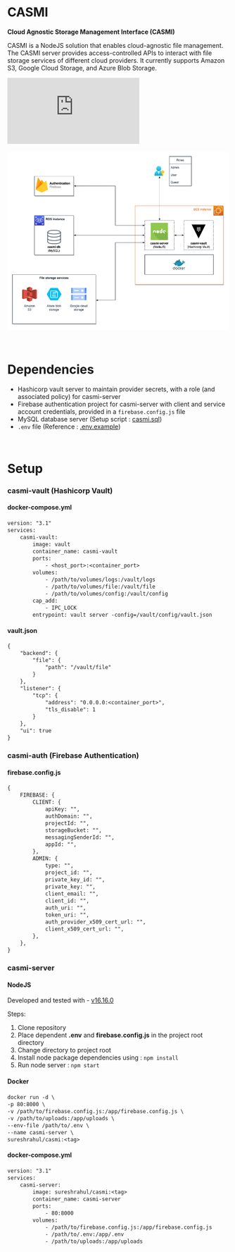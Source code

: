# CASMI

**Cloud Agnostic Storage Management Interface (CASMI)**

CASMI is a NodeJS solution that enables cloud-agnostic file management. The CASMI server provides access-controlled APIs to interact with file storage services of different cloud providers. It currently supports Amazon S3, Google Cloud Storage, and Azure Blob Storage.

![Usage instructions](https://github.com/rahuls98/CASMI/blob/main/usage-instructions.pdf)

![CASMI architecture](./architecture.png "CASMI architecture")

<br/>

# Dependencies

-   Hashicorp vault server to maintain provider secrets, with a role (and associated policy) for casmi-server
-   Firebase authentication project for casmi-server with client and service account credentials, provided in a `firebase.config.js` file
-   MySQL database server (Setup script : [casmi.sql](https://github.com/rahuls98/CASMI/blob/main/casmi.sql))
-   `.env` file (Reference : [.env.example](https://github.com/rahuls98/CASMI/blob/main/.env.example))

<br/>

# Setup

### casmi-vault (Hashicorp Vault)

#### docker-compose.yml

```
version: "3.1"
services:
    casmi-vault:
        image: vault
        container_name: casmi-vault
        ports:
            - <host_port>:<container_port>
        volumes:
            - /path/to/volumes/logs:/vault/logs
            - /path/to/volumes/file:/vault/file
            - /path/to/volumes/config:/vault/config
        cap_add:
            - IPC_LOCK
        entrypoint: vault server -config=/vault/config/vault.json
```

#### vault.json

```
{
    "backend": {
        "file": {
            "path": "/vault/file"
        }
    },
    "listener": {
        "tcp": {
            "address": "0.0.0.0:<container_port>",
            "tls_disable": 1
        }
    },
    "ui": true
}
```

### casmi-auth (Firebase Authentication)

#### firebase.config.js

```
{
    FIREBASE: {
        CLIENT: {
            apiKey: "",
            authDomain: "",
            projectId: "",
            storageBucket: "",
            messagingSenderId: "",
            appId: "",
        },
        ADMIN: {
            type: "",
            project_id: "",
            private_key_id: "",
            private_key: "",
            client_email: "",
            client_id: "",
            auth_uri: "",
            token_uri: "",
            auth_provider_x509_cert_url: "",
            client_x509_cert_url: "",
        },
    },
}
```

### casmi-server

#### NodeJS

Developed and tested with - [v16.16.0](https://nodejs.org/dist/v16.16.0/docs/api/)

Steps:

1. Clone repository
2. Place dependent **.env** and **firebase.config.js** in the project root directory
3. Change directory to project root
4. Install node package dependencies using : `npm install`
5. Run node server : `npm start`

#### Docker

```
docker run -d \
-p 80:8000 \
-v /path/to/firebase.config.js:/app/firebase.config.js \
-v /path/to/uploads:/app/uploads \
--env-file /path/to/.env \
--name casmi-server \
sureshrahul/casmi:<tag>
```

#### docker-compose.yml

```
version: "3.1"
services:
    casmi-server:
        image: sureshrahul/casmi:<tag>
        container_name: casmi-server
        ports:
            - 80:8000
        volumes:
            - /path/to/firebase.config.js:/app/firebase.config.js
            - /path/to/.env:/app/.env
            - /path/to/uploads:/app/uploads
```
